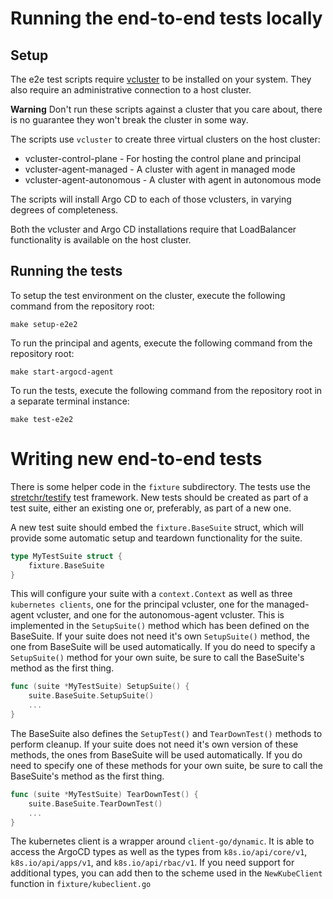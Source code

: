 # Running the end-to-end tests locally

## Setup

The e2e test scripts require [vcluster](https://github.com/loft-sh/vcluster) to be installed on your system. They also require an administrative connection to a host cluster.

**Warning** Don't run these scripts against a cluster that you care about, there is no guarantee they won't break the cluster in some way.

The scripts use `vcluster` to create three virtual clusters on the host cluster:

* vcluster-control-plane - For hosting the control plane and principal
* vcluster-agent-managed - A cluster with agent in managed mode
* vcluster-agent-autonomous - A cluster with agent in autonomous mode

The scripts will install Argo CD to each of those vclusters, in varying degrees of completeness.

Both the vcluster and Argo CD installations require that LoadBalancer functionality is available on the host cluster.

## Running the tests

To setup the test environment on the cluster, execute the following command from the repository root:

```shell
make setup-e2e2
```

To run the principal and agents, execute the following command from the repository root:

```shell
make start-argocd-agent
```

To run the tests, execute the following command from the repository root in a separate terminal instance:

```shell
make test-e2e2
```

# Writing new end-to-end tests

There is some helper code in the `fixture` subdirectory. The tests use the [stretchr/testify](https://github.com/stretchr/testify) test framework. New tests should be created as part of a test suite, either an existing one or, preferably, as part of a new one.

A new test suite should embed the `fixture.BaseSuite` struct, which will provide some automatic setup and teardown functionality for the suite.

```go
type MyTestSuite struct {
	fixture.BaseSuite
}
```

This will configure your suite with a `context.Context` as well as three `kubernetes clients`, one for the principal vcluster, one for the managed-agent vcluster, and one for the autonomous-agent vcluster. This is implemented in the `SetupSuite()` method which has been defined on the BaseSuite.  If your suite does not need it's own `SetupSuite()` method, the one from BaseSuite will be used automatically. If you do need to specify a `SetupSuite()` method for your own suite, be sure to call the BaseSuite's method as the first thing.

```go
func (suite *MyTestSuite) SetupSuite() {
	suite.BaseSuite.SetupSuite()
    ...
}
```

The BaseSuite also defines the `SetupTest()` and `TearDownTest()` methods to perform cleanup. If your suite does not need it's own version of these methods, the ones from BaseSuite will be used automatically. If you do need to specify one of these methods for your own suite, be sure to call the BaseSuite's method as the first thing.

```go
func (suite *MyTestSuite) TearDownTest() {
	suite.BaseSuite.TearDownTest()
    ...
}
```

The kubernetes client is a wrapper around `client-go/dynamic`. It is able to access the ArgoCD types as well as the types from `k8s.io/api/core/v1`, `k8s.io/api/apps/v1`, and `k8s.io/api/rbac/v1`. If you need support for additional types, you can add then to the scheme used in the `NewKubeClient` function in `fixture/kubeclient.go`
